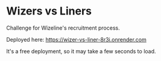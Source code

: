 # Wizers vs Liners

Challenge for Wizeline's recruitment process.

Deployed here: https://wizer-vs-liner-8r3i.onrender.com

It's a free deployment, so it may take a few seconds to load.
